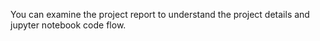 You can examine the project report to understand the project details and jupyter notebook code flow. 
